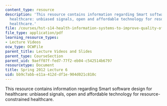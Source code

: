 ```yaml
---
content_type: resource
description: 'This resource contains information regarding Smart software design for
  healthcare: unbiased signals, open and affordable technology for resource-constrained
  healthcare.'
file: /courses/hst-s14-health-information-systems-to-improve-quality-of-care-in-resource-poor-settings-spring-2012/bb9c7abbe11a412ddf1e904d021c810c_MITHST_S14S12_lec11_1206.pdf
file_type: application/pdf
learning_resource_types:
- Lecture Videos
ocw_type: OCWFile
parent_title: Lecture Videos and Slides
parent_type: CourseSection
parent_uid: 9aeff07f-fed7-77f2-eb04-c542514b6797
resourcetype: Document
title: Spring 2012 Lecture 6
uid: bb9c7abb-e11a-412d-df1e-904d021c810c
---
```

This resource contains information regarding Smart software design for healthcare: unbiased signals, open and affordable technology for resource-constrained healthcare.

